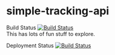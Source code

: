 # simple-tracking-api
Build Status
[![Build Status](https://oshan-kottege.visualstudio.com/simple-tracking-api/_apis/build/status/okottege.simple-tracking-api?branchName=master)](https://oshan-kottege.visualstudio.com/simple-tracking-api/_build/latest?definitionId=20&branchName=master)
<br>This has lots of fun stuff to explore.

Deployment Status
[![Build Status](https://oshan-kottege.visualstudio.com/simple-tracking-api/_apis/build/status/okottege.simple-tracking-api?branchName=master&stageName=Deploy%20stage)](https://oshan-kottege.visualstudio.com/simple-tracking-api/_build/latest?definitionId=20&branchName=master)
